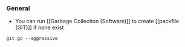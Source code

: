 ### General
- You can run [[Garbage Collection (Software)]] to create [[packfile (GIT)]] if none exist
```
git gc --aggressive
```